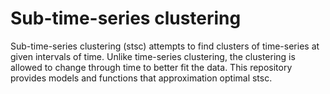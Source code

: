 # Sub-time-series clustering

Sub-time-series clustering (stsc) attempts to find clusters of time-series at given intervals of time. Unlike time-series clustering, the clustering is allowed to change through time to better fit the data. This repository provides models and functions that approximation optimal stsc.


